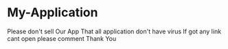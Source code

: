 # My-Application 
Please don't sell Our App 
That all application don't have virus
If got any link cant open please comment 
Thank You
